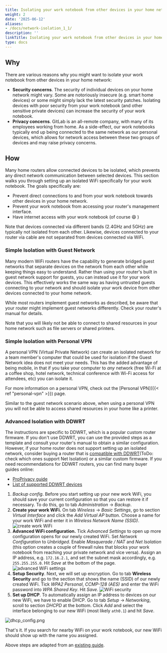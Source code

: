 ```yaml
---
title: Isolating your work notebook from other devices in your home network
weight: 2
date: '2025-06-12'
aliases:
- /docs/network-isolation_1_1/
description: ''
linkTitle: Isolating your work notebook from other devices in your home network
type: docs
---
```


## Why

There are various reasons why you might want to isolate your work notebook from other devices in your home network:

- **Security concerns**. The security of individual devices on your home network might vary. Some are notoriously insecure (e.g. smart home devices) or some might simply lack the latest security patches. Isolating devices with poor security from your work notebook (and other sensitive private devices) can increase the security of your work notebook.
- **Privacy concerns**. GitLab is an all-remote company, with many of its employees working from home. As a side-effect, our work notebooks typically end up being connected to the same network as our personal devices, which allows for network access between these two groups of devices and may raise privacy concerns.

## How

Many home routers allow connected devices to be isolated, which prevents any direct network communication between selected devices. This section walks you through setting up an isolated WiFi specifically for your work notebook. The goals specifically are:

- Prevent direct connections to and from your work notebook towards other devices in your home network.
- Prevent your work notebook from accessing your router's management interface.
- Have internet access with your work notebook (of course :smile: )

Note that devices connected via different bands (2.4GHz and 5GHz) are typically not isolated from each other. Likewise, devices connected to your router via cable are not separated from devices connected via WiFi.

### Simple Isolation with Guest Network

Many modern WiFi routers have the capability to generate bridged guest networks that separate devices on the network from each other while keeping things easy to understand. Rather than using your router's built in guest network support for guests, you can instead use it for your work devices. This effectively works the same way as having untrusted guests connecting to your network and should isolate your work device from other devices connected to your home network.

While most routers implement guest networks as described, be aware that your router might implement guest networks differently. Check your router's manual for details.

Note that you will likely not be able to connect to shared resources in your home network such as file servers or shared printers.

### Simple Isolation with Personal VPN

A personal VPN (Virtual Private Network) can create an isolated network for a team member's computer that could be used for isolation if the Guest Network idea does not meet your needs. This has the added advantage of being mobile, in that if you take your computer to *any* network (free Wi-Fi at a coffee shop, hotel network, technical conference with Wi-Fi access for attendees, etc) you can isolate it.

For more information on a personal VPN, check out the [Personal VPN]({{< ref "personal-vpn" >}}) page.

Similar to the guest network scenario above, when using a personal VPN you will not be able to access shared resources in your home like a printer.

### Advanced Isolation with DDWRT

The instructions are specific to DDWRT, which is a popular custom router firmware. If you don't use DDWRT, you can use the provided steps as a template and consult your router's manual to obtain a similar configuration. However, if your home router does not support setting up an isolated network, consider buying a router that is [compatible with DDWRT](https://dd-wrt.com/support/router-database/)(ToDo: check which ones support Net Isolation) or a similar custom firmware. If you need recommendations for DDWRT routers, you can find many buyer guides online:

- [ProPrivacy guide](https://proprivacy.com/vpn/comparison/5-best-dd-wrt-routers)
- [List of supported DDWRT devices](https://wiki.dd-wrt.com/wiki/index.php/Supported_Devices)

1. *Backup config*. Before you start setting up your new work WiFi, you should save your current configuration so that you can restore it if necessary. To do this, go to tab *Administration* -> *Backup*.
1. **Create your work WiFi.** On tab *Wireless* -> *Basic Settings*, go to section *Virtual Interface* and click the *Add Virtual AP* button. Choose a name for your work WiFi and enter it in *Wireless Network Name (SSID)*. ![create work WiFi](./create_work_wifi.png)
1. **Advanced WiFi configuration.** Tick *Advanced Settings* to open up more configuration opens for our newly created WiFi. Set *Network Configuration* to *Unbridged*. Enable *Masquerade / NAT* and *Net Isolation* (this option creates a couple of firewall rules that blocks your work notebook from reaching your private network and vice versa). Assign an IP address, e.g. `172.16.2.1`, and set the subnet mask accordingly, e.g. `255.255.255.0`. Hit *Save* at the bottom of the page. ![advanced WiFi settings](./advanced_wifi_config.png)
1. **Setup Security**. Next, we will set up encryption. Go to tab **Wireless Security** and go to the section that shows the name (SSID) of our newly created WiFi. Tick *WPA2 Personal*, *CCMP-128 (AES)* and enter the WiFi password into *WPA Shared Key*. Hit *Save*. ![WiFi security](./wifi_security.png)
1. **Set up DHCP**. To automatically assign an IP address to devices on our new WiFi, we have to enable DHCP. Go to tab *Setup* -> *Networking*, scroll to section *DHCPD* at the bottom. Click *Add* and select the interface belonging to our new WiFi (most likely `ath0.1`) and hit *Save*.

![dhcp_config.png](../dhcp_config.png)

That's it. If you search for nearby WiFi on your work notebook, our new WiFi should show up with the name you assigned.

Above steps are adapted from an [existing guide](https://wiki.dd-wrt.com/wiki/index.php/Guest_WiFi_%2B_abuse_control_for_beginners).
